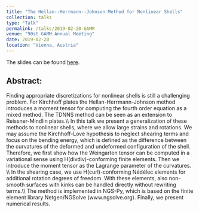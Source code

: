 ```yaml
---
title: "The Hellan--Herrmann--Johnson Method for Nonlinear Shells"
collection: talks
type: "Talk"
permalink: /talks/2019-02-20-GAMM
venue: "90st GAMM Annual Meeting"
date: 2019-02-20
location: "Vienna, Austria"
---
```


The slides can be found [here](http://michaelneunteufel.github.io/files/talks/gamm_presentation.pdf).

<h2>Abstract:</h2>
Finding appropriate discretizations for nonlinear shells is still a challenging problem. For Kirchhoff plates the Hellan-Herrmann-Johnson method introduces a moment tensor for computing the fourth order equation as a mixed method. The TDNNS method can be seen as an extension to Reissner-Mindlin plates.\\
In this talk we present a generalization of these methods to nonlinear shells, where we allow large strains and rotations. We may assume the Kirchhoff-Love hypothesis to neglect shearing terms and focus on the bending energy, which is defined as the difference between the curvatures of the deformed and undeformed configuration of the shell. Therefore, we first show how the Weingarten tensor can be computed in a variational sense using H(divdiv)-conforming finite elements. Then we introduce the moment tensor as the Lagrange parameter of the curvatures. \\
In the shearing case, we use H(curl)-conforming N&eacute;d&eacute;lec elements for additional rotation degrees of freedom. With these elements, also non-smooth surfaces with kinks can be handled directly without rewriting terms.\\
The method is implemented in NGS-Py, which is based on the finite element library Netgen/NGSolve (www.ngsolve.org). Finally, we present numerical results.
